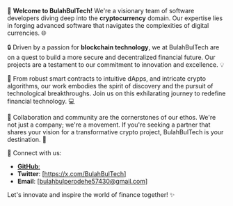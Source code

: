 🚀 **Welcome to BulahBulTech!** We're a visionary team of software developers diving deep into the **cryptocurrency** domain. Our expertise lies in forging advanced software that navigates the complexities of digital currencies. 🌐

🔒 Driven by a passion for **blockchain technology**, we at BulahBulTech are on a quest to build a more secure and decentralized financial future. Our projects are a testament to our commitment to innovation and excellence. 💡

💼 From robust smart contracts to intuitive dApps, and intricate crypto algorithms, our work embodies the spirit of discovery and the pursuit of technological breakthroughs. Join us on this exhilarating journey to redefine financial technology. 💻

🤝 Collaboration and community are the cornerstones of our ethos. We're not just a company; we're a movement. If you're seeking a partner that shares your vision for a transformative crypto project, BulahBulTech is your destination. 🌟

📢 Connect with us:
- [**GitHub**:](https://x.com/BulahBulTech)
- **Twitter**: [https://x.com/BulahBulTech]
- **Email**: [bulahbulperodehe57430@gmail.com]

Let's innovate and inspire the world of finance together! ✨
